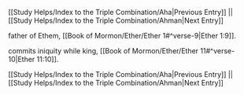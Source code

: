[[Study Helps/Index to the Triple Combination/Aha|Previous Entry]]  ||  [[Study Helps/Index to the Triple Combination/Ahman|Next Entry]]

 father of Ethem, [[Book of Mormon/Ether/Ether 1#^verse-9|Ether 1:9]].

 commits iniquity while king, [[Book of Mormon/Ether/Ether 11#^verse-10|Ether 11:10]].

[[Study Helps/Index to the Triple Combination/Aha|Previous Entry]]  ||  [[Study Helps/Index to the Triple Combination/Ahman|Next Entry]]